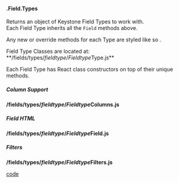#### .Field.Types 
  
Returns an object of Keystone Field Types to work with.  
Each Field Type inherits all the `Field` methods above.  
<p class="note">Any new or override methods for each Type are <span class="subMethod"> styled like so </span>. 
</p>
Field Type Classes are located at:  
**/fields/types/<i>fieldtype</i>/<i>Fieldtype</i>Type.js**  

  
Each Field Type has React class constructors on top of their unique methods.

##### Column Support
**/fields/types/<i>fieldtype</i>/<i>Fieldtype</i>Columns.js**  
##### Field HTML  
**/fields/types/<i>fieldtype</i>/<i>Fieldtype</i>Field.js**  
##### Filters
**/fields/types/<i>fieldtype</i>/<i>Fieldtype</i>Filters.js**  
<div class="code-header addGitHubLink" data-file="lib/fieldTypes.js"> <a href="#" class="loadCode"> code</a></div><pre class=" language-javascript hideCode api"></pre> 


